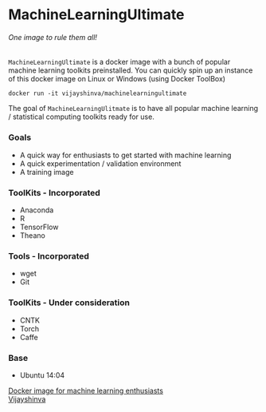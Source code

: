 # MachineLearningUltimate
###### One image to rule them all!
`MachineLearningUltimate` is a docker image with a bunch of popular machine learning toolkits preinstalled. You can quickly spin up an instance of this docker image on Linux or Windows (using Docker ToolBox)

```docker
docker run -it vijayshinva/machinelearningultimate
```

The goal of `MachineLearningUlitmate` is to have all popular machine learning / statistical computing toolkits ready for use. 

### Goals
* A quick way for enthusiasts to get started with machine learning
* A quick experimentation / validation environment
* A training image

### ToolKits - Incorporated
* Anaconda
* R
* TensorFlow
* Theano

### Tools - Incorporated
* wget
* Git

### ToolKits - Under consideration
* CNTK
* Torch
* Caffe

### Base
* Ubuntu 14:04




[Docker image for machine learning enthusiasts](http://vijayshinva.github.io/machine%20learning/docker/anaconda/python/r/tensorflow/2016/02/04/docker-image-for-machine-learning-enthusiasts.html)   
[Vijayshinva](https://vijayshinva.github.io)